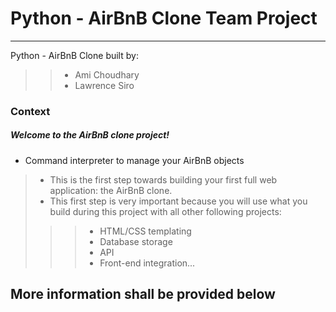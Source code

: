 # Python - AirBnB Clone Team Project
------------------------------------

Python - AirBnB Clone built by:

> > * Ami Choudhary
> > * Lawrence Siro

### Context
##### Welcome to the AirBnB clone project!
- Command interpreter to manage your AirBnB objects
> * This is the first step towards building your first full web application: the AirBnB clone.
> * This first step is very important because you will use what you build during this project with all other following projects:
> > > * HTML/CSS templating
> > > * Database storage
> > > * API
> > > * Front-end integration...



## More information shall be provided below
